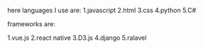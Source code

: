 here languages I use are:
1.javascript
2.html
3.css
4.python
5.C#

frameworks are:

1.vue.js
2.react native
3.D3.js
4.django
5.ralavel
